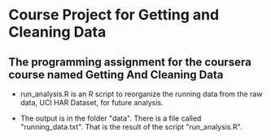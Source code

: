 # Course Project for Getting and Cleaning Data
## The programming assignment for the coursera course named Getting And Cleaning Data

- run_analysis.R is an R script to reorganize the running data from the raw data, UCI HAR Dataset, for future analysis.

- The output is in the folder "data". There is a file called "running_data.txt". That is the result of the script "run_analysis.R".

